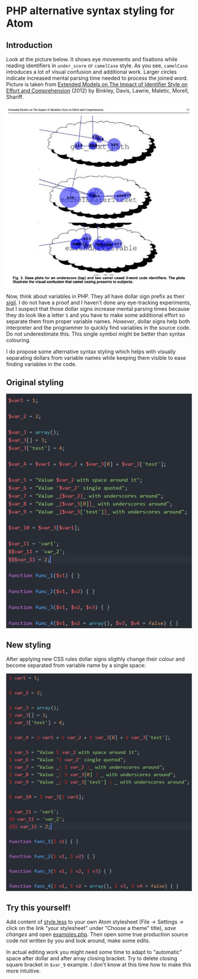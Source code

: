 # PHP alternative syntax styling for Atom

## Introduction

Look at the picture below. It shows eye movements and fixations while reading identifiers in `under_score` or `camelCase` style. As you see, `camelCase` introduces a lot of visual confusion and additional work. Larger circles indicate increased mental parsing time needed to process the joined word. Picture is taken from [Extended Models on The Impact of Identifier Style on Effort and Comprehension](http://www.cs.loyola.edu/~binkley/papers/tr-loy110720.pdf) (2012) by Binkley, Davis, Lawrie, Maletic, Morell, Shariff.

![Gaze plots for underscore and camel-case naming styles](images/eyetracking.jpg)

Now, think about variables in PHP. They all have dollar sign prefix as their [sigil](https://en.wikipedia.org/wiki/Sigil_(computer_programming)). I do not have a proof and I haven't done any eye-tracking experiments, but I suspect that those dollar signs increase mental parsing times because they do look like a letter `S` and you have to make some additional effort so separate them from proper variable names. *However*, dollar signs help both interpreter and the programmer to quickly find variables in the source code. Do not underestimate this. This single symbol might be better than syntax colouring.

I do propose some alternative syntax styling which helps with visually separating dollars from variable names while keeping them visible to ease finding variables in the code.

## Original styling

![Original Atom styling](images/before.png)

## New styling

After applying new CSS rules dollar signs sligthly change their colour and become separated from variable name by a single space:

![New Atom styling](images/after.png)

## Try this yourself!

Add content of [style.less](style.less) to your own Atom stylesheet (File -> Settings -> click on the link "your stylesheet" under "Choose a theme" title), *save changes* and open [examples.php](examples.php). Then open some true production source code *not* written by you and look around, make some edits.

In actual editing work you might need some time to adapt to "automatic" space after dollar and after array closing bracket. Try to delete closing square bracket in `$var_9` example. I don't know at this time how to make this more intuitive.
